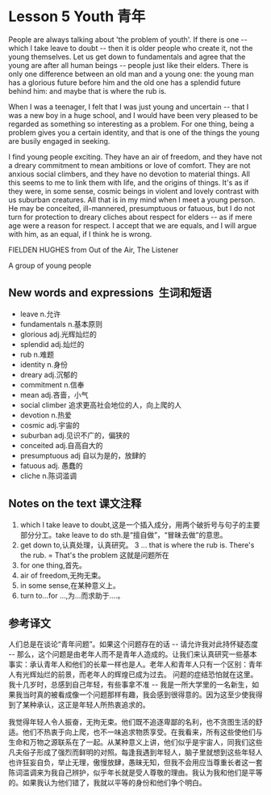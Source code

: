 # Lesson 5 Youth 青年
People are always talking about 'the problem of youth'. If there is one -- which I take leave to doubt -- then it is older people who create it, not the young themselves. Let us get down to fundamentals and agree that the young are after all human beings -- people just like their elders. There is only one difference between an old man and a young one: the young man has a glorious future before him and the old one has a splendid future behind him: and maybe that is where the rub is.

When I was a teenager, I felt that I was just young and uncertain -- that I was a new boy in a huge school, and I would have been very pleased to be regarded as something so interesting as a problem. For one thing, being a problem gives you a certain identity, and that is one of the things the young are busily engaged in seeking.

I find young people exciting. They have an air of freedom, and they have not a dreary commitment to mean ambitions or love of comfort. They are not anxious social climbers, and they have no devotion to material things. All this seems to me to link them with life, and the origins of things. It's as if they were, in some sense, cosmic beings in violent and lovely contrast with us suburban creatures. All that is in my mind when I meet a young person. He may be conceited, ill-mannered, presumptuous or fatuous, but I do not turn for protection to dreary cliches about respect for elders -- as if mere age were a reason for respect. I accept that we are equals, and I will argue with him, as an equal, if I think he is wrong.

FIELDEN HUGHES from Out of the Air, The Listener

A group of young people

## New words and expressions  生词和短语

- leave n.允许
- fundamentals n.基本原则
- glorious adj.光辉灿烂的
- splendid adj.灿烂的
- rub n.难题
- identity n.身份
- dreary adj.沉郁的
- commitment n.信奉
- mean adj.吝啬，小气
- social climber 追求更高社会地位的人，向上爬的人
- devotion n.热爱
- cosmic adj.宇宙的
- suburban adj.见识不广的，偏狭的
- conceited adj.自高自大的
- presumptuous adj 自以为是的，放肆的
- fatuous adj. 愚蠢的
- cliche n.陈词滥调

## Notes on the text 课文注释

1. which I take leave to doubt,这是一个插入成分，用两个破折号与句子的主要部分分工。take leave to do sth.是“擅自做”，“冒昧去做”的意思。
2. get down to,认真处理，认真研究。
3 ... that is where the rub is. There's the rub. = That's the problem 这就是问题所在
4. for one thing,首先。
5. air of freedom,无拘无束。
6. in some sense,在某种意义上。
7. turn to...for ...,为...而求助于....。

## 参考译文

人们总是在谈论“青年问题”。如果这个问题存在的话 -- 请允许我对此持怀疑态度 -- 那么，这个问题是由老年人而不是青年人造成的。让我们来认真研究一些基本事实：承认青年人和他们的长辈一样也是人。老年人和青年人只有一个区别：青年人有光辉灿烂的前景，而老年人的辉煌已成为过去。 问题的症结恐怕就在这里。 我十几岁时，总感到自己年轻，有些事拿不准 -- 我是一所大学里的一名新生，如果我当时真的被看成像一个问题那样有趣，我会感到很得意的。因为这至少使我得到了某种承认，这正是年轻人所热衷追求的。

我觉得年轻人令人振奋，无拘无束。他们既不追逐卑鄙的名利，也不贪图生活的舒适。他们不热衷于向上爬，也不一味追求物质享受。在我看来，所有这些使他们与生命和万物之源联系在了一起。从某种意义上讲，他们似乎是宇宙人，同我们这些凡夫俗子形成了强烈而鲜明的对照。每逢我遇到年轻人，脑子里就想到这些年轻人也许狂妄自负，举止无理，傲慢放肆，愚昧无知，但我不会用应当尊重长者这一套陈词滥调来为我自己辨护，似乎年长就是受人尊敬的理由。我认为我和他们是平等的。如果我认为他们错了，我就以平等的身份和他们争个明白。
